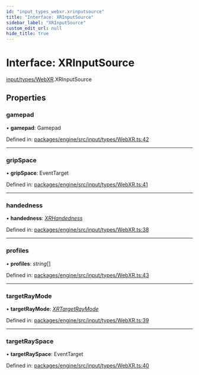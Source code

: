 ```yaml
---
id: "input_types_webxr.xrinputsource"
title: "Interface: XRInputSource"
sidebar_label: "XRInputSource"
custom_edit_url: null
hide_title: true
---
```


# Interface: XRInputSource

[input/types/WebXR](../modules/input_types_webxr.md).XRInputSource

## Properties

### gamepad

• **gamepad**: Gamepad

Defined in: [packages/engine/src/input/types/WebXR.ts:42](https://github.com/xr3ngine/xr3ngine/blob/716a06460/packages/engine/src/input/types/WebXR.ts#L42)

___

### gripSpace

• **gripSpace**: EventTarget

Defined in: [packages/engine/src/input/types/WebXR.ts:41](https://github.com/xr3ngine/xr3ngine/blob/716a06460/packages/engine/src/input/types/WebXR.ts#L41)

___

### handedness

• **handedness**: [*XRHandedness*](../modules/input_types_webxr.md#xrhandedness)

Defined in: [packages/engine/src/input/types/WebXR.ts:38](https://github.com/xr3ngine/xr3ngine/blob/716a06460/packages/engine/src/input/types/WebXR.ts#L38)

___

### profiles

• **profiles**: *string*[]

Defined in: [packages/engine/src/input/types/WebXR.ts:43](https://github.com/xr3ngine/xr3ngine/blob/716a06460/packages/engine/src/input/types/WebXR.ts#L43)

___

### targetRayMode

• **targetRayMode**: [*XRTargetRayMode*](../modules/input_types_webxr.md#xrtargetraymode)

Defined in: [packages/engine/src/input/types/WebXR.ts:39](https://github.com/xr3ngine/xr3ngine/blob/716a06460/packages/engine/src/input/types/WebXR.ts#L39)

___

### targetRaySpace

• **targetRaySpace**: EventTarget

Defined in: [packages/engine/src/input/types/WebXR.ts:40](https://github.com/xr3ngine/xr3ngine/blob/716a06460/packages/engine/src/input/types/WebXR.ts#L40)
